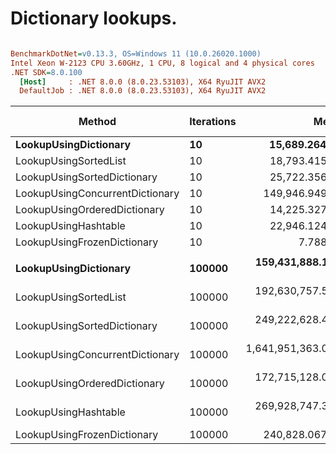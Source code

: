 # Dictionary lookups.



``` ini

BenchmarkDotNet=v0.13.3, OS=Windows 11 (10.0.26020.1000)
Intel Xeon W-2123 CPU 3.60GHz, 1 CPU, 8 logical and 4 physical cores
.NET SDK=8.0.100
  [Host]     : .NET 8.0.0 (8.0.23.53103), X64 RyuJIT AVX2
  DefaultJob : .NET 8.0.0 (8.0.23.53103), X64 RyuJIT AVX2


```
|                          Method | Iterations |                 Mean |              Error |             StdDev |               Median | Ratio | RatioSD |       Gen0 |   Allocated | Alloc Ratio |
|-------------------------------- |----------- |---------------------:|-------------------:|-------------------:|---------------------:|------:|--------:|-----------:|------------:|------------:|
|           **LookupUsingDictionary** |         **10** |        **15,689.264 ns** |        **313.1248 ns** |         **514.473 ns** |        **15,606.952 ns** | **1.000** |    **0.00** |          **-** |           **-** |          **NA** |
|           LookupUsingSortedList |         10 |        18,793.415 ns |        363.6795 ns |         373.472 ns |        18,858.757 ns | 1.183 |    0.04 |          - |           - |          NA |
|     LookupUsingSortedDictionary |         10 |        25,722.356 ns |        552.5275 ns |       1,585.305 ns |        25,342.889 ns | 1.675 |    0.11 |          - |           - |          NA |
| LookupUsingConcurrentDictionary |         10 |       149,946.949 ns |      2,994.9511 ns |       6,185.093 ns |       149,539.001 ns | 9.527 |    0.53 |          - |           - |          NA |
|    LookupUsingOrderedDictionary |         10 |        14,225.327 ns |        283.2650 ns |         496.116 ns |        14,078.505 ns | 0.908 |    0.04 |          - |           - |          NA |
|            LookupUsingHashtable |         10 |        22,946.124 ns |        565.3567 ns |       1,658.093 ns |        22,456.134 ns | 1.413 |    0.06 |     2.7771 |     12000 B |          NA |
|     LookupUsingFrozenDictionary |         10 |             7.788 ns |          0.4101 ns |           1.203 ns |             7.427 ns | 0.000 |    0.00 |          - |           - |          NA |
|                                 |            |                      |                    |                    |                      |       |         |            |             |             |
|           **LookupUsingDictionary** |     **100000** |   **159,431,888.194 ns** |  **2,959,455.7231 ns** |   **4,944,585.684 ns** |   **159,326,925.000 ns** | **1.000** |    **0.00** |          **-** |           **-** |          **NA** |
|           LookupUsingSortedList |     100000 |   192,630,757.576 ns |  3,835,925.5272 ns |   9,832,943.593 ns |   189,920,166.667 ns | 1.220 |    0.09 |          - |           - |          NA |
|     LookupUsingSortedDictionary |     100000 |   249,222,628.455 ns |  4,956,793.3188 ns |   8,938,120.815 ns |   245,414,600.000 ns | 1.565 |    0.07 |          - |           - |          NA |
| LookupUsingConcurrentDictionary |     100000 | 1,641,951,363.000 ns | 47,381,293.6977 ns | 139,704,813.500 ns | 1,625,627,450.000 ns | 9.693 |    0.81 |          - |           - |          NA |
|    LookupUsingOrderedDictionary |     100000 |   172,715,128.000 ns |  3,392,516.4770 ns |   4,528,912.053 ns |   173,167,866.667 ns | 1.090 |    0.05 |          - |           - |          NA |
|            LookupUsingHashtable |     100000 |   269,928,747.368 ns |  5,276,547.8575 ns |   5,864,868.963 ns |   271,373,600.000 ns | 1.705 |    0.07 | 27500.0000 | 120000200 B |          NA |
|     LookupUsingFrozenDictionary |     100000 |       240,828.067 ns |      4,696.9421 ns |       6,584.457 ns |       242,026.807 ns | 0.002 |    0.00 |          - |           - |          NA |
